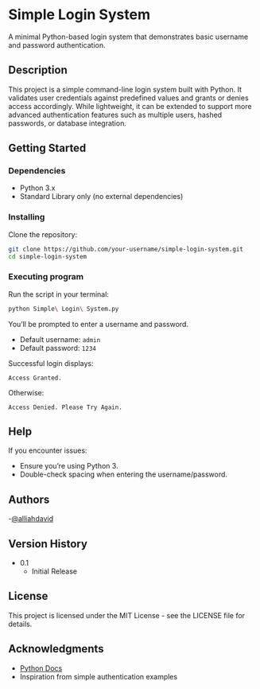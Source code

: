 # Simple Login System

A minimal Python-based login system that demonstrates basic username and password authentication.

## Description

This project is a simple command-line login system built with Python. It validates user credentials against predefined values and grants or denies access accordingly. While lightweight, it can be extended to support more advanced authentication features such as multiple users, hashed passwords, or database integration.

## Getting Started

### Dependencies

- Python 3.x  
- Standard Library only (no external dependencies)  

### Installing

Clone the repository:

```bash
git clone https://github.com/your-username/simple-login-system.git
cd simple-login-system
```

### Executing program

Run the script in your terminal:

```bash
python Simple\ Login\ System.py
```

You’ll be prompted to enter a username and password.  

- Default username: `admin`  
- Default password: `1234`  

Successful login displays:

```
Access Granted.
```

Otherwise:

```
Access Denied. Please Try Again.
```

## Help

If you encounter issues:  
- Ensure you’re using Python 3.  
- Double-check spacing when entering the username/password.  

## Authors

-[@alliahdavid](https://github.com/alliahdavid)

## Version History

* 0.1
    * Initial Release

## License

This project is licensed under the MIT License - see the LICENSE file for details.

## Acknowledgments

- [Python Docs](https://docs.python.org/3/)  
- Inspiration from simple authentication examples  
